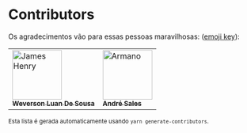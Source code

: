 # Contributors

Os agradecimentos vão para essas pessoas maravilhosas: ([emoji key](https://github.com/expfig?tab=repositories)):

<!-- ALL-CONTRIBUTORS-LIST:START - Do not remove or modify this section -->
<!-- prettier-ignore -->
<table cellspacing="0" cellpadding="1">
<tr><td><a href="https://github.com/JamesHenry"><img src="https://avatars.githubusercontent.com/u/100369327?v=4" width="100px;" height="100px;" alt="James Henry"/><br /><sub><b>Weverson Luan De Sousa</b>
</sub></a><br /></td><td><a href="https://github.com/armano2">
<img src="https://avatars.githubusercontent.com/u/122879593?v=4" width="100px;" height="100px;" alt="Armano"/><br /><sub><b>André Sales</b></sub></a><br /></td></tr>
</table>
<!-- ALL-CONTRIBUTORS-LIST:END -->

<sup>Esta lista é gerada automaticamente usando `yarn generate-contributors`.</sup>

